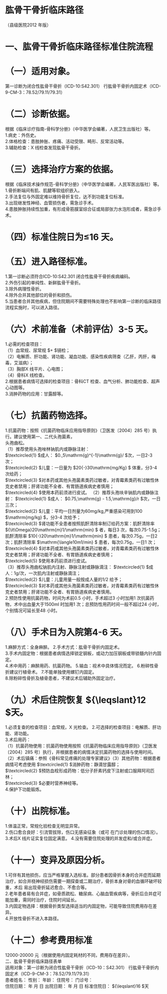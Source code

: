 # 肱骨干骨折临床路径  
（县级医院2012 年版）  
# 一、肱骨干骨折临床路径标准住院流程  
# （一）适用对象。  
第一诊断为闭合性肱骨干骨折（ICD-10:S42.301） 行肱骨干骨折内固定术（ICD-9-CM-3：78.52/79.11/79.31）  
# （二）诊断依据。  
根据《临床诊疗指南-骨科学分册》（中华医学会编著，人民卫生出版社）等。  
1.病史：外伤史。  
2.体格检查：患肢肿胀、疼痛、活动受限、畸形、反常活动等。  
3.辅助检查：X 线检查发现肱骨干骨折。  
# （三）选择治疗方案的依据。  
根据《临床技术操作规范-骨科学分册》（中华医学会编著，人民军医出版社）等。  
1.骨折断端间有肌、肌腱等软组织嵌入。  
2.手法复位与外固定难以维持骨折复位，达不到功能复位标准。  
3.出现继发性神经、血管损伤者，需急诊手术。  
4.患肢肿胀持续性加重，有形成骨筋膜室综合征或局部张力水泡形成者，需急诊手术。  
# （四）标准住院日为≤16 天。  
# （五）进入路径标准。  
1.第一诊断必须符合ICD-10:S42.301 闭合性肱骨干骨折疾病编码。  
2.外伤引起的单纯性、新鲜肱骨干骨折。  
3.除外病理性骨折。  
4.除外合并其他部位的骨折和损伤。  
5.当患者合并其他疾病，但住院期间不需要特殊处理也不影响第一诊断的临床路径流程实施时，可以进入路径。  
# （六）术前准备（术前评估）3-5 天。  
1.必需的检查项目：  
（1）血常规、尿常规 $+ $镜检；  
（2）电解质、肝功能、肾功能、凝血功能、感染性疾病筛查（乙肝，丙肝，梅毒，艾滋病）；  
（3）胸部X 线平片、心电图；  
（4）骨科X 线检查。  
2.根据患者病情可选择的检查项目：骨科CT 检查、血气分析、肺功能检查、超声心动图等。  
3.消肿药物的应用：甘露醇等。  
# （七）抗菌药物选择。  
1.抗菌药物：按照《抗菌药物临床应用指导原则》（卫医发〔2004〕285 号）执行。建议使用第一、二代头孢菌素，  
头孢曲松。  
（1）推荐使用头孢唑林钠肌内或静脉注射：  
$\textcircled{1} $成人： $0.\,5\mathrm{g}^{-1}\mathrm{g}/ $次，一日2-3 次；  
$\textcircled{2} $儿童：一日量为 $20{-}30\mathrm{mg/Kg} $ 体重，分3-4 次给药；  
$\textcircled{3} $对本药或其他头孢菌素类药过敏者，对青霉素类药有过敏性休克史者禁用；肝肾功能不全者、有胃肠道疾病史者慎用；  
$\textcircled{4} $使用本药前须进行皮试。 （2）推荐头孢呋辛钠肌内或静脉注射： $\textcircled{1} $成人： $0.75\,\mathrm{g} - 1.5\,\mathrm{g}/r $次，一日三次；  
$\textcircled{2} $儿童：平均一日剂量为60mg/kg,严重感染可用到100 $\mathrm{mg/kg} $，分3-4 次给予；  
$\textcircled{3} $肾功能不全患者按照肌酐清除率制订给药方案：肌酐清除率 ${\it\Omega}20\mathrm{m}1/\mathrm{min} $ 者，每日3 次，每次0.75-1.5g；肌酐清除率 $10{-}20\mathrm{m}1/\mathrm{min} $ 患者，每次0.75g，一日2 次；肌酐清除率 $\mathrm{\langle10m1/min} $ 患者，每次0.75g，一日1 次；  
$\textcircled{4} $对本药或其他头孢菌素类药过敏者，对青霉素类药有过敏性休克史者禁用；肝肾功能不全者、有胃肠道疾病史者慎用；  
$\textcircled{5} $使用本药前须进行皮试。  
（3）推荐头孢曲松钠肌内注射、静脉注射或静脉滴注： $\textcircled{1} $成人：1g/次，一次肌内注射或静脉滴注；  
$\textcircled{2} $儿童：儿童用量一般按成人量的1/2 给予；  
$\textcircled{3} $对本药或其他头孢菌素类药过敏者，对青霉素类药有过敏性休克史者禁用；肝肾功能不全者、有胃肠道疾病史者慎用。  
2.预防性使用抗菌药物，时间为术前0.5 小时，手术超过3 小时加用1 次抗菌药物，术中出血量大于1500ml 时加用1 次；总预防性用药时间一般不超过24 小时，个别情况可延长至48 小时。  
# （八）手术日为入院第4-6 天。  
1.麻醉方式：全身麻醉。 2.手术方式：肱骨干骨折内固定术。  
3.手术内固定物：根据患者病情选择锁定钢板，或动力加压钢板或带锁髓内针内固定。  
4.术中用药：麻醉用药、抗菌药物。 5.输血：视术中具体情况而定。 6.粉碎性骨折建议行植骨术。 7.不能单独使用螺钉内固定。  
8.除粉碎性骨折及植骨患者，不建议术后辅助外固定治疗。  
# （九）术后住院恢复 ${\leqslant}12 $天。  
1.必须复查的检查项目：血常规，X 光检查。 2.可选择的检查项目：电解质、肝功能、肾功能。  
3.术后用药：  
（1）抗菌药物使用：抗菌药物使用按照《抗菌药物临床应用指导原则》（卫医发〔2004〕285 号）执行，并根据患者的病情决定抗菌药物的选择与使用时间。  
（2）术后镇痛：参照《骨科常见疼痛的处理专家建议》（3）其他药物：根据患者病情可考虑使用 $\textcircled{1} $消肿药物：静滴甘露醇；  
$\textcircled{2} $预防血栓形成药物：低分子肝素钙皮下注射或口服拜阿司匹林；  
$\textcircled{3} $必要时营养神经等。  
4.保护下功能锻炼。  
# （十）出院标准。  
1.体温正常，常规化验检查无明显异常。  
2.伤口愈合良好：引流管拔除，伤口无感染征象（或可 在门诊处理的伤口情况）。  
3.术后X 线片证实复位固定满意。 4.没有需要住院处理的并发症和/或合并症。  
# （十一）变异及原因分析。  
1.可伴有其他损伤，应当严格掌握入选标准。部分患者因骨折本身的合并症而延期治疗，如合并桡神经损伤需要一期探查或二期治疗，骨折本身对骨的血循环破坏较重，术后 易出现骨折延迟愈合、不愈合等。  
2.老年患者易有合并症，如骨质疏松、糖尿病、心脑血管疾病等，骨折后合并症可能加重，需同时治疗，住院时间延长。  
3.内固定物选择：根据骨折类型选择适当的内固定物，可能导致住院费用存在差异。  
4.开放性骨折不进入本路径。  
# （十二）参考费用标准  
12000-20000 元（根据使用内固定耗材的不同，费用存在差异）。  
二、肱骨干骨折临床路径表单  
适用对象：第一诊断为闭合性肱骨干骨折（ICD-10：S42.301） 行肱骨干骨折内固定术（ICD-9-CM-3：78.52/79.11/79.31）  
患者姓名：           性别：    年龄：    住院号：         门诊号：  
住院日期：   年  月  日   出院日期：   年  月  日    标准住院日： ${\leqslant}16 $天  
